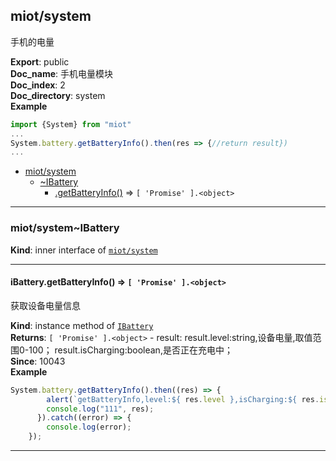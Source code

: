 <a name="module_miot/system"></a>

## miot/system
手机的电量

**Export**: public  
**Doc_name**: 手机电量模块  
**Doc_index**: 2  
**Doc_directory**: system  
**Example**  
```js
import {System} from "miot"
...
System.battery.getBatteryInfo().then(res => {//return result})
...
```

* [miot/system](#module_miot/system)
    * [~IBattery](#module_miot/system..IBattery)
        * [.getBatteryInfo()](#module_miot/system..IBattery+getBatteryInfo) ⇒ <code>[ &#x27;Promise&#x27; ].&lt;object&gt;</code>


* * *

<a name="module_miot/system..IBattery"></a>

### miot/system~IBattery
**Kind**: inner interface of [<code>miot/system</code>](#module_miot/system)  

* * *

<a name="module_miot/system..IBattery+getBatteryInfo"></a>

#### iBattery.getBatteryInfo() ⇒ <code>[ &#x27;Promise&#x27; ].&lt;object&gt;</code>
获取设备电量信息

**Kind**: instance method of [<code>IBattery</code>](#module_miot/system..IBattery)  
**Returns**: <code>[ &#x27;Promise&#x27; ].&lt;object&gt;</code> - result:
result.level:string,设备电量,取值范围0-100；
result.isCharging:boolean,是否正在充电中；  
**Since**: 10043  
**Example**  
```js
System.battery.getBatteryInfo().then((res) => {
        alert(`getBatteryInfo,level:${ res.level },isCharging:${ res.isCharging }`);
        console.log("111", res);
      }).catch((error) => {
        console.log(error);
    });
```

* * *

